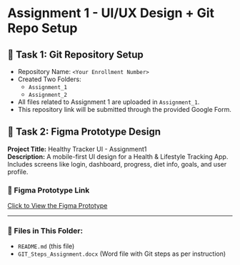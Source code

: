 # Assignment 1 - UI/UX Design + Git Repo Setup

## 🧾 Task 1: Git Repository Setup

- Repository Name: `<Your Enrollment Number>`
- Created Two Folders:
  - `Assignment_1`
  - `Assignment_2`
- All files related to Assignment 1 are uploaded in `Assignment_1`.
- This repository link will be submitted through the provided Google Form.

## 🎨 Task 2: Figma Prototype Design

**Project Title:** Healthy Tracker UI - Assignment1  
**Description:** A mobile-first UI design for a Health & Lifestyle Tracking App. Includes screens like login, dashboard, progress, diet info, goals, and user profile.

### 🔗 Figma Prototype Link  
[Click to View the Figma Prototype](https://www.figma.com/proto/IJaxUdeR5cOFB0eVEAUOfz/Healthy-Tracker-UI---Assignment1?node-id=2-11&p=f&t=Kup3dU37vbHvnaqk-0&scaling=scale-down&content-scaling=fixed&page-id=0%3A1&starting-point-node-id=2%3A11)

---

### 📂 Files in This Folder:

- `README.md` (this file)
- `GIT_Steps_Assignment.docx` (Word file with Git steps as per instruction)